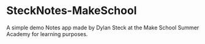 # SteckNotes-MakeSchool
A simple demo Notes app made by Dylan Steck at the Make School Summer Academy for learning purposes. 
